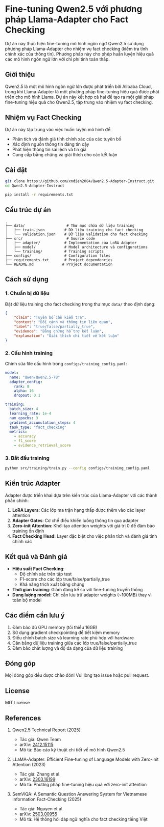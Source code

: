 # Fine-tuning Qwen2.5 với phương pháp Llama-Adapter cho Fact Checking

Dự án này thực hiện fine-tuning mô hình ngôn ngữ Qwen2.5 sử dụng phương pháp Llama-Adapter cho nhiệm vụ fact checking (kiểm tra tính chính xác của thông tin). Phương pháp này cho phép huấn luyện hiệu quả các mô hình ngôn ngữ lớn với chi phí tính toán thấp.

## Giới thiệu

Qwen2.5 là một mô hình ngôn ngữ lớn được phát triển bởi Alibaba Cloud, trong khi Llama-Adapter là một phương pháp fine-tuning hiệu quả được phát triển cho mô hình Llama. Dự án này kết hợp cả hai để tạo ra một giải pháp fine-tuning hiệu quả cho Qwen2.5, tập trung vào nhiệm vụ fact checking.

## Nhiệm vụ Fact Checking

Dự án này tập trung vào việc huấn luyện mô hình để:
- Phân tích và đánh giá tính chính xác của các tuyên bố
- Xác định nguồn thông tin đáng tin cậy
- Phát hiện thông tin sai lệch và tin giả
- Cung cấp bằng chứng và giải thích cho các kết luận

## Cài đặt

```bash
git clone https://github.com/xndien2004/Qwen2.5-Adapter-Instruct.git
cd Qwen2.5-Adapter-Instruct

pip install -r requirements.txt
```

## Cấu trúc dự án

```
.
├── data/                   # Thư mục chứa dữ liệu training
│   ├── train.json         # Dữ liệu training cho fact checking
│   └── validation.json    # Dữ liệu validation cho fact checking
├── src/                    # Source code
│   ├── adapter/           # Implementation của LoRA Adapter
│   ├── model/             # Model architecture và configurations
│   └── training/          # Training scripts
├── configs/               # Configuration files
├── requirements.txt       # Project dependencies
└── README.md             # Project documentation
```

## Cách sử dụng

### 1. Chuẩn bị dữ liệu

Đặt dữ liệu training cho fact checking trong thư mục `data/` theo định dạng:
```json
{
    "claim": "Tuyên bố cần kiểm tra",
    "context": "Bối cảnh và thông tin liên quan",
    "label": "true/false/partially_true",
    "evidence": "Bằng chứng hỗ trợ kết luận",
    "explanation": "Giải thích chi tiết về kết luận"
}
```

### 2. Cấu hình training

Chỉnh sửa file cấu hình trong `configs/training_config.yaml`:
```yaml
model:
  name: "Qwen/Qwen2.5-7B"
  adapter_config:
    rank: 8
    alpha: 16
    dropout: 0.1

training:
  batch_size: 4
  learning_rate: 1e-4
  num_epochs: 3
  gradient_accumulation_steps: 4
  task_type: "fact_checking"
  metrics:
    - accuracy
    - f1_score
    - evidence_retrieval_score
```

### 3. Bắt đầu training

```bash
python src/training/train.py --config configs/training_config.yaml
```

## Kiến trúc Adapter

Adapter được triển khai dựa trên kiến trúc của Llama-Adapter với các thành phần chính:

1. **LoRA Layers**: Các lớp ma trận hạng thấp được thêm vào các layer attention
2. **Adapter Gates**: Cơ chế điều khiển luồng thông tin qua adapter
3. **Zero-init Attention**: Khởi tạo attention weights với giá trị 0 để đảm bảo training ổn định
4. **Fact Checking Head**: Layer đặc biệt cho việc phân tích và đánh giá tính chính xác

## Kết quả và Đánh giá

- **Hiệu suất Fact Checking**: 
  - Độ chính xác trên tập test
  - F1-score cho các lớp true/false/partially_true
  - Khả năng trích xuất bằng chứng
- **Thời gian training**: Giảm đáng kể so với fine-tuning truyền thống
- **Dung lượng model**: Chỉ cần lưu trữ adapter weights (~100MB) thay vì toàn bộ model

## Các điểm cần lưu ý

1. Đảm bảo đủ GPU memory (tối thiểu 16GB)
2. Sử dụng gradient checkpointing để tiết kiệm memory
3. Điều chỉnh batch size và learning rate phù hợp với hardware
4. Cân bằng dữ liệu training giữa các lớp true/false/partially_true
5. Đảm bảo chất lượng và độ đa dạng của dữ liệu training

## Đóng góp

Mọi đóng góp đều được chào đón! Vui lòng tạo issue hoặc pull request.

## License

MIT License 

## References

1. Qwen2.5 Technical Report (2025)
   - Tác giả: Qwen Team
   - arXiv: [2412.15115](https://arxiv.org/abs/2412.15115)
   - Mô tả: Báo cáo kỹ thuật chi tiết về mô hình Qwen2.5

2. LLaMA-Adapter: Efficient Fine-tuning of Language Models with Zero-init Attention (2023)
   - Tác giả: Zhang et al.
   - arXiv: [2303.16199](https://arxiv.org/abs/2303.16199)
   - Mô tả: Phương pháp fine-tuning hiệu quả với zero-init attention

3. SemViQA: A Semantic Question Answering System for Vietnamese Information Fact-Checking (2025)
   - Tác giả: Nguyen et al.
   - arXiv: [2503.00955](https://arxiv.org/abs/2503.00955)
   - Mô tả: Hệ thống hỏi đáp ngữ nghĩa cho fact checking tiếng Việt 